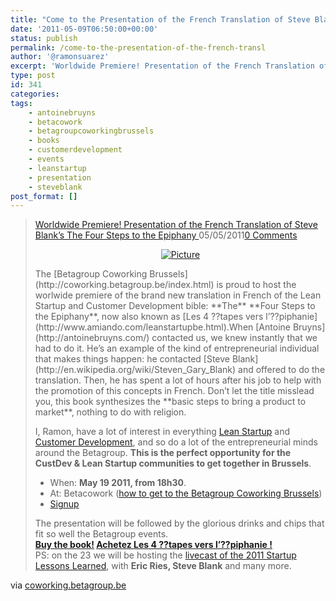 ```yaml
---
title: "Come to the Presentation of the French Translation of Steve Blank's The Four Steps to the Epiphany - Coworking Brussels - Bruxelles Coworking - Brussel BetaGroup Betacowork"
date: '2011-05-09T06:50:00+00:00'
status: publish
permalink: /come-to-the-presentation-of-the-french-transl
author: '@ramonsuarez'
excerpt: 'Worldwide Premiere! Presentation of the French Translation of Steve Blank''s The Four Steps to the Epiphany 05/05/2011 0 Comments The Betagroup Coworking Brussels is proud to host the worlwide premiere of the brand new translation in French of the ...'
type: post
id: 341
categories:
tags:
    - antoinebruyns
    - betacowork
    - betagroupcoworkingbrussels
    - books
    - customerdevelopment
    - events
    - leanstartup
    - presentation
    - steveblank
post_format: []
---
```

> [Worldwide Premiere! Presentation of the French Translation of Steve Blank’s The Four Steps to the Epiphany ](http://coworking.betagroup.be/1/post/2011/05/worldwide-premiere-presentation-of-the-french-translation-of-steve-blanks-the-four-steps-to-the-epiphany.html) 05/05/2011[0 Comments](http://coworking.betagroup.be/1/post/2011/05/worldwide-premiere-presentation-of-the-french-translation-of-steve-blanks-the-four-steps-to-the-epiphany.html#comments)<div style="text-align:center;">[![Picture](http://coworking.betagroup.be/uploads/5/5/4/2/5542907/673551105.png)](http://www.amiando.com/leanstartupbe.html)  
>  <div class="paragraph editable-text" style="text-align:left;">The [Betagroup Coworking Brussels](http://coworking.betagroup.be/index.html) is proud to host the worlwide premiere of the brand new translation in French of the Lean Startup and Customer Development bible: **The** **Four Steps to the Epiphany**, now also known as [Les 4 ??tapes vers l’??piphanie](http://www.amiando.com/leanstartupbe.html).When [Antoine Bruyns](http://antoinebruyns.com/) contacted us, we knew instantly that we had to do it. He’s an example of the kind of entrepreneurial individual that makes things happen: he contacted [Steve Blank](http://en.wikipedia.org/wiki/Steven_Gary_Blank) and offered to do the translation. Then, he has spent a lot of hours after his job to help with the promotion of this concepts in French. Don’t let the title misslead you, this book synthesizes the **basic steps to bring a product to market**, nothing to do with religion.
> 
> I, Ramon, have a lot of interest in everything [Lean Startup](http://en.wikipedia.org/wiki/Lean_Startup) and [Customer Development](http://en.wikipedia.org/wiki/Steven_Gary_Blank#Customer_Development), and so do a lot of the entrepreneurial minds around the Betagroup. **This is the perfect opportunity for the CustDev & Lean Startup communities to get together in Brussels**.
> 
> - When: **May 19 2011, from 18h30**.
> - At: Betacowork ([how to get to the Betagroup Coworking Brussels](http://coworking.betagroup.be/contact.html))
> - [Signup](http://www.amiando.com/leanstartupbe.html?page=528895#EventRegistrationPanel)
> 
> The presentation will be followed by the glorious drinks and chips that fit so well the Betagroup events.  
> **[Buy the book!](http://developpementclient.fr/le-livre/) [Achetez Les 4 ??tapes vers l’??piphanie !](http://developpementclient.fr/le-livre/)**  
> PS: on the 23 we will be hosting the [livecast of the 2011 Startup Lessons Learned](http://sll11brusimulcast.eventbrite.com/), with **Eric Ries, Steve Blank** and many more.
> 
> 

via [coworking.betagroup.be](http://coworking.betagroup.be/1/post/2011/05/worldwide-premiere-presentation-of-the-french-translation-of-steve-blanks-the-four-steps-to-the-epiphany.html)